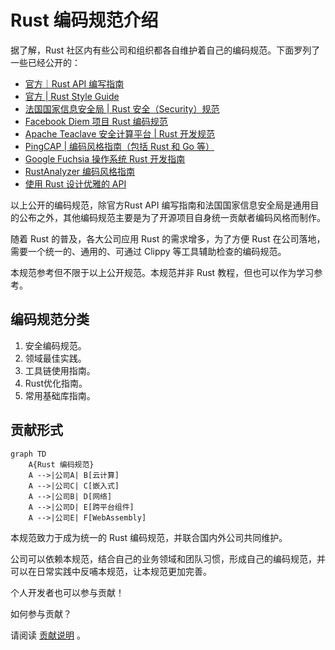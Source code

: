 # Rust 编码规范介绍

据了解，Rust 社区内有些公司和组织都各自维护着自己的编码规范。下面罗列了一些已经公开的：

- [官方｜Rust API 编写指南](https://rust-lang.github.io/api-guidelines/about.html)
- [官方 | Rust Style Guide](https://github.com/rust-dev-tools/fmt-rfcs/blob/master/guide/guide.md)
- [法国国家信息安全局 | Rust 安全（Security）规范](https://anssi-fr.github.io/rust-guide)
- [Facebook Diem 项目 Rust 编码规范](https://developers.diem.com/docs/core/coding-guidelines/)
- [Apache Teaclave 安全计算平台 | Rust 开发规范](https://teaclave.apache.org/docs/rust-guildeline/)
- [PingCAP | 编码风格指南（包括 Rust 和 Go 等）](https://github.com/pingcap/style-guide)
- [Google Fuchsia 操作系统 Rust 开发指南](https://fuchsia.dev/fuchsia-src/development/languages/rust)
- [RustAnalyzer 编码风格指南](https://github.com/rust-analyzer/rust-analyzer/blob/master/docs/dev/style.md)
- [使用 Rust 设计优雅的 API](https://deterministic.space/elegant-apis-in-rust.html)


以上公开的编码规范，除官方Rust API 编写指南和法国国家信息安全局是通用目的公布之外，其他编码规范主要是为了开源项目自身统一贡献者编码风格而制作。

随着 Rust 的普及，各大公司应用 Rust 的需求增多，为了方便 Rust 在公司落地，需要一个统一的、通用的、可通过 Clippy 等工具辅助检查的编码规范。

本规范参考但不限于以上公开规范。本规范并非 Rust 教程，但也可以作为学习参考。

## 编码规范分类

1. 安全编码规范。
2. 领域最佳实践。
3. 工具链使用指南。
4. Rust优化指南。
5. 常用基础库指南。


## 贡献形式

```mermaid
graph TD
    A{Rust 编码规范}
    A -->|公司A| B[云计算]
    A -->|公司C| C[嵌入式]
    A -->|公司B| D[网络]
    A -->|公司D| E[跨平台组件]
    A -->|公司E| F[WebAssembly]
```

本规范致力于成为统一的 Rust 编码规范，并联合国内外公司共同维护。

公司可以依赖本规范，结合自己的业务领域和团队习惯，形成自己的编码规范，并可以在日常实践中反哺本规范，让本规范更加完善。

个人开发者也可以参与贡献！

如何参与贡献？

请阅读 [贡献说明](./contribution.md) 。

